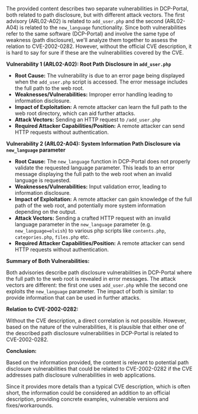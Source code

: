 The provided content describes two separate vulnerabilities in DCP-Portal, both related to path disclosure, but with different attack vectors.  The first advisory (ARL02-A02) is related to `add_user.php` and the second (ARL02-A04) is related to the `new_language` functionality. Since both vulnerabilities refer to the same software (DCP-Portal) and involve the same type of weakness (path disclosure), we'll analyze them together to assess the relation to CVE-2002-0282. However, without the official CVE description, it is hard to say for sure if these are the vulnerabilities covered by the CVE.

**Vulnerability 1 (ARL02-A02): Root Path Disclosure in `add_user.php`**

*   **Root Cause:** The vulnerability is due to an error page being displayed when the `add_user.php` script is accessed. The error message includes the full path to the web root.
*   **Weaknesses/Vulnerabilities:** Improper error handling leading to information disclosure.
*   **Impact of Exploitation:** A remote attacker can learn the full path to the web root directory, which can aid further attacks.
*   **Attack Vectors:** Sending an HTTP request to `/add_user.php`
*   **Required Attacker Capabilities/Position:** A remote attacker can send HTTP requests without authentication.

**Vulnerability 2 (ARL02-A04): System Information Path Disclosure via `new_language` parameter**

*   **Root Cause:** The `new_language` function in DCP-Portal does not properly validate the requested language parameter. This leads to an error message displaying the full path to the web root when an invalid language is requested.
*  **Weaknesses/Vulnerabilities:** Input validation error, leading to information disclosure.
*   **Impact of Exploitation:** A remote attacker can gain knowledge of the full path of the web root, and potentially more system information depending on the output.
*   **Attack Vectors:** Sending a crafted HTTP request with an invalid language parameter in the `new_language` parameter (e.g. `new_language=elvish`) to various php scripts like `contents.php`, `categories.php`, `files.php` etc.
*   **Required Attacker Capabilities/Position:** A remote attacker can send HTTP requests without authentication.

**Summary of Both Vulnerabilities:**

Both advisories describe path disclosure vulnerabilities in DCP-Portal where the full path to the web root is revealed in error messages. The attack vectors are different: the first one uses `add_user.php` while the second one exploits the `new_language` parameter. The impact of both is similar: to provide information that can be used in further attacks.

**Relation to CVE-2002-0282:**

Without the CVE description, a direct correlation is not possible. However, based on the nature of the vulnerabilities, it is plausible that either one of the described path disclosure vulnerabilities in DCP-Portal is related to CVE-2002-0282.

**Conclusion:**

Based on the information provided, the content is relevant to potential path disclosure vulnerabilities that could be related to CVE-2002-0282 if the CVE addresses path disclosure vulnerabilities in web applications.

Since it provides more details than a typical CVE description, which is often short, the information could be considered an addition to an official description, providing concrete examples, vulnerable versions and fixes/workarounds.